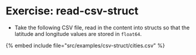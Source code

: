 # Exercise: read-csv-struct

* Take the following CSV file, read in the content into structs so that the latitude and longitude values are stored in `float64`.

{% embed include file="src/examples/csv-struct/cities.csv" %}


